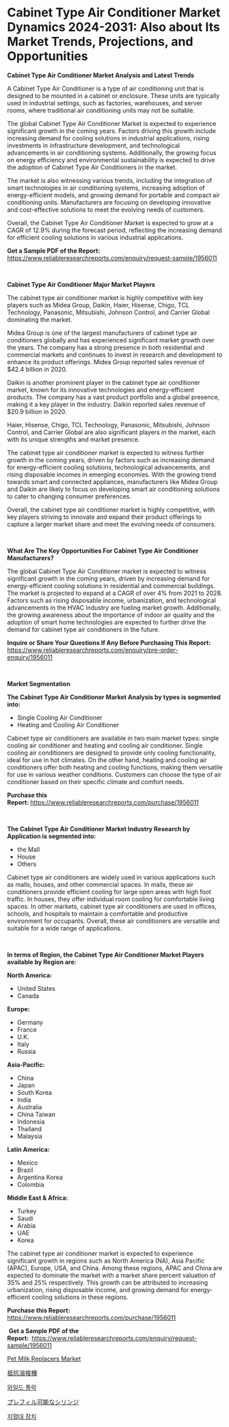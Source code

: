 <p><h1>Cabinet Type Air Conditioner Market Dynamics 2024-2031: Also about Its Market Trends, Projections, and Opportunities</h1></p><p><strong>Cabinet Type Air Conditioner Market Analysis and Latest Trends</strong></p>
<p><p>A Cabinet Type Air Conditioner is a type of air conditioning unit that is designed to be mounted in a cabinet or enclosure. These units are typically used in industrial settings, such as factories, warehouses, and server rooms, where traditional air conditioning units may not be suitable.</p><p>The global Cabinet Type Air Conditioner Market is expected to experience significant growth in the coming years. Factors driving this growth include increasing demand for cooling solutions in industrial applications, rising investments in infrastructure development, and technological advancements in air conditioning systems. Additionally, the growing focus on energy efficiency and environmental sustainability is expected to drive the adoption of Cabinet Type Air Conditioners in the market.</p><p>The market is also witnessing various trends, including the integration of smart technologies in air conditioning systems, increasing adoption of energy-efficient models, and growing demand for portable and compact air conditioning units. Manufacturers are focusing on developing innovative and cost-effective solutions to meet the evolving needs of customers.</p><p>Overall, the Cabinet Type Air Conditioner Market is expected to grow at a CAGR of 12.9% during the forecast period, reflecting the increasing demand for efficient cooling solutions in various industrial applications.</p></p>
<p><strong>Get a Sample PDF of the Report:&nbsp;</strong> <a href="https://www.reliableresearchreports.com/enquiry/request-sample/1956011">https://www.reliableresearchreports.com/enquiry/request-sample/1956011</a></p>
<p>&nbsp;</p>
<p><strong>Cabinet Type Air Conditioner Major Market Players</strong></p>
<p><p>The cabinet type air conditioner market is highly competitive with key players such as Midea Group, Daikin, Haier, Hisense, Chigo, TCL Technology, Panasonic, Mitsubishi, Johnson Control, and Carrier Global dominating the market.</p><p>Midea Group is one of the largest manufacturers of cabinet type air conditioners globally and has experienced significant market growth over the years. The company has a strong presence in both residential and commercial markets and continues to invest in research and development to enhance its product offerings. Midea Group reported sales revenue of $42.4 billion in 2020.</p><p>Daikin is another prominent player in the cabinet type air conditioner market, known for its innovative technologies and energy-efficient products. The company has a vast product portfolio and a global presence, making it a key player in the industry. Daikin reported sales revenue of $20.9 billion in 2020.</p><p>Haier, Hisense, Chigo, TCL Technology, Panasonic, Mitsubishi, Johnson Control, and Carrier Global are also significant players in the market, each with its unique strengths and market presence.</p><p>The cabinet type air conditioner market is expected to witness further growth in the coming years, driven by factors such as increasing demand for energy-efficient cooling solutions, technological advancements, and rising disposable incomes in emerging economies. With the growing trend towards smart and connected appliances, manufacturers like Midea Group and Daikin are likely to focus on developing smart air conditioning solutions to cater to changing consumer preferences.</p><p>Overall, the cabinet type air conditioner market is highly competitive, with key players striving to innovate and expand their product offerings to capture a larger market share and meet the evolving needs of consumers.</p></p>
<p>&nbsp;</p>
<p><strong>What Are The Key Opportunities For Cabinet Type Air Conditioner Manufacturers?</strong></p>
<p><p>The global Cabinet Type Air Conditioner market is expected to witness significant growth in the coming years, driven by increasing demand for energy-efficient cooling solutions in residential and commercial buildings. The market is projected to expand at a CAGR of over 4% from 2021 to 2028. Factors such as rising disposable income, urbanization, and technological advancements in the HVAC industry are fueling market growth. Additionally, the growing awareness about the importance of indoor air quality and the adoption of smart home technologies are expected to further drive the demand for cabinet type air conditioners in the future.</p></p>
<p><strong>Inquire or Share Your Questions If Any Before Purchasing This Report:</strong> <a href="https://www.reliableresearchreports.com/enquiry/pre-order-enquiry/1956011">https://www.reliableresearchreports.com/enquiry/pre-order-enquiry/1956011</a></p>
<p>&nbsp;</p>
<p><strong>Market Segmentation</strong></p>
<p><strong>The Cabinet Type Air Conditioner Market Analysis by types is segmented into:</strong></p>
<p><ul><li>Single Cooling Air Conditioner</li><li>Heating and Cooling Air Conditioner</li></ul></p>
<p><p>Cabinet type air conditioners are available in two main market types: single cooling air conditioner and heating and cooling air conditioner. Single cooling air conditioners are designed to provide only cooling functionality, ideal for use in hot climates. On the other hand, heating and cooling air conditioners offer both heating and cooling functions, making them versatile for use in various weather conditions. Customers can choose the type of air conditioner based on their specific climate and comfort needs.</p></p>
<p><strong>Purchase this Report:&nbsp;</strong><a href="https://www.reliableresearchreports.com/purchase/1956011">https://www.reliableresearchreports.com/purchase/1956011</a></p>
<p>&nbsp;</p>
<p><strong>The Cabinet Type Air Conditioner Market Industry Research by Application is segmented into:</strong></p>
<p><ul><li>the Mall</li><li>House</li><li>Others</li></ul></p>
<p><p>Cabinet type air conditioners are widely used in various applications such as malls, houses, and other commercial spaces. In malls, these air conditioners provide efficient cooling for large open areas with high foot traffic. In houses, they offer individual room cooling for comfortable living spaces. In other markets, cabinet type air conditioners are used in offices, schools, and hospitals to maintain a comfortable and productive environment for occupants. Overall, these air conditioners are versatile and suitable for a wide range of applications.</p></p>
<p>&nbsp;</p>
<p><strong>In terms of Region, the Cabinet Type Air Conditioner Market Players available by Region are:</strong></p>
<p>
    <p> <strong> North America: </strong>
        <ul>
            <li>United States</li>
            <li>Canada</li>
        </ul>
        </p> 
    <p> <strong> Europe: </strong>
        <ul>
            <li>Germany</li>
            <li>France</li>
            <li>U.K.</li>
            <li>Italy</li>
            <li>Russia</li>
        </ul>
        </p> 
    <p> <strong> Asia-Pacific: </strong>
        <ul>
            <li>China</li>
            <li>Japan</li>
            <li>South Korea</li>
            <li>India</li>
            <li>Australia</li>
            <li>China Taiwan</li>
            <li>Indonesia</li>
            <li>Thailand</li>
            <li>Malaysia</li>
        </ul>
        </p> 
    <p> <strong> Latin America: </strong>
        <ul>
            <li>Mexico</li>
            <li>Brazil</li>
            <li>Argentina Korea</li>
            <li>Colombia</li>
        </ul>
        </p> 
    <p> <strong> Middle East & Africa: </strong>
        <ul>
            <li>Turkey</li>
            <li>Saudi</li>
            <li>Arabia</li>
            <li>UAE</li>
            <li>Korea</li>
        </ul>
    </p>
    </p>
<p><p>The cabinet type air conditioner market is expected to experience significant growth in regions such as North America (NA), Asia Pacific (APAC), Europe, USA, and China. Among these regions, APAC and China are expected to dominate the market with a market share percent valuation of 35% and 25% respectively. This growth can be attributed to increasing urbanization, rising disposable income, and growing demand for energy-efficient cooling solutions in these regions.</p></p>
<p><strong>Purchase this Report: </strong><a href="https://www.reliableresearchreports.com/purchase/1956011">https://www.reliableresearchreports.com/purchase/1956011</a></p>
<p>&nbsp;<strong>Get a Sample PDF of the Report:&nbsp;&nbsp;</strong><a href="https://www.reliableresearchreports.com/enquiry/request-sample/1956011">https://www.reliableresearchreports.com/enquiry/request-sample/1956011</a></p>
<p><strong></strong></p>
<p><p><a href="https://github.com/angelajermaine/Market-Research-Report-List-2/blob/main/pet-milk-replacers-market.md">Pet Milk Replacers Market</a></p><p><a href="https://github.com/cbigkbh02719/Market-Research-Report-List-1/blob/main/75447272967.md">抵抗溶接機</a></p><p><a href="https://github.com/vsr06p4p49/Market-Research-Report-List-1/blob/main/37926502599.md">와일드 폴락</a></p><p><a href="https://github.com/mreklxf44233/Market-Research-Report-List-1/blob/main/97547662966.md">プレフィル可能なシリンジ</a></p><p><a href="https://github.com/oajzkywllm460/Market-Research-Report-List-1/blob/main/50047282598.md">지혈대 장치</a></p></p>